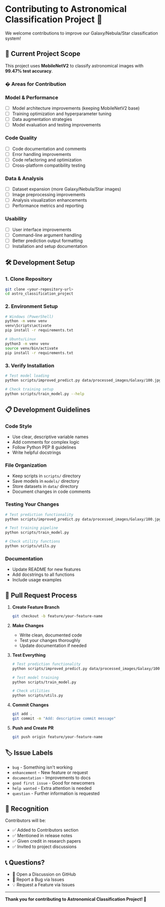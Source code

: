 # Contributing to Astronomical Classification Project 🚀

We welcome contributions to improve our Galaxy/Nebula/Star classification system!

## 🎯 **Current Project Scope**

This project uses **MobileNetV2** to classify astronomical images with **99.47% test accuracy**.

### � **Areas for Contribution**

### **Model & Performance**
- [ ] Model architecture improvements (keeping MobileNetV2 base)
- [ ] Training optimization and hyperparameter tuning
- [ ] Data augmentation strategies
- [ ] Model evaluation and testing improvements

### **Code Quality**
- [ ] Code documentation and comments
- [ ] Error handling improvements
- [ ] Code refactoring and optimization
- [ ] Cross-platform compatibility testing

### **Data & Analysis**
- [ ] Dataset expansion (more Galaxy/Nebula/Star images)
- [ ] Image preprocessing improvements
- [ ] Analysis visualization enhancements
- [ ] Performance metrics and reporting

### **Usability**
- [ ] User interface improvements
- [ ] Command-line argument handling
- [ ] Better prediction output formatting
- [ ] Installation and setup documentation

## 🛠️ **Development Setup**

### **1. Clone Repository**
```bash
git clone <your-repository-url>
cd astro_classification_project
```

### **2. Environment Setup**
```bash
# Windows (PowerShell)
python -m venv venv
venv\Scripts\activate
pip install -r requirements.txt

# Ubuntu/Linux 
python3 -m venv venv
source venv/bin/activate
pip install -r requirements.txt
```

### **3. Verify Installation**
```bash
# Test model loading
python scripts/improved_predict.py data/processed_images/Galaxy/100.jpg

# Check training setup
python scripts/train_model.py --help
```

## 📋 **Development Guidelines**

### **Code Style**
- Use clear, descriptive variable names
- Add comments for complex logic
- Follow Python PEP 8 guidelines
- Write helpful docstrings

### **File Organization**
- Keep scripts in `scripts/` directory
- Save models in `models/` directory
- Store datasets in `data/` directory
- Document changes in code comments

### **Testing Your Changes**
```bash
# Test prediction functionality
python scripts/improved_predict.py data/processed_images/Galaxy/100.jpg

# Test training pipeline
python scripts/train_model.py

# Check utility functions
python scripts/utils.py
```

### **Documentation**
- Update README for new features
- Add docstrings to all functions
- Include usage examples

## 🚀 **Pull Request Process**

1. **Create Feature Branch**
   ```bash
   git checkout -b feature/your-feature-name
   ```

2. **Make Changes**
   - Write clean, documented code
   - Test your changes thoroughly
   - Update documentation if needed

3. **Test Everything**
   ```bash
   # Test prediction functionality
   python scripts/improved_predict.py data/processed_images/Galaxy/100.jpg
   
   # Test model training
   python scripts/train_model.py
   
   # Check utilities
   python scripts/utils.py
   ```

4. **Commit Changes**
   ```bash
   git add .
   git commit -m "Add: descriptive commit message"
   ```

5. **Push and Create PR**
   ```bash
   git push origin feature/your-feature-name
   ```

## 🏷️ **Issue Labels**

- `bug` - Something isn't working
- `enhancement` - New feature or request  
- `documentation` - Improvements to docs
- `good first issue` - Good for newcomers
- `help wanted` - Extra attention is needed
- `question` - Further information is requested

## 🎉 **Recognition**

Contributors will be:
- ✅ Added to Contributors section
- ✅ Mentioned in release notes
- ✅ Given credit in research papers
- ✅ Invited to project discussions

## 📞 **Questions?**

- 💬 Open a Discussion on GitHub
- 🐛 Report a Bug via Issues
- 💡 Request a Feature via Issues

---

**Thank you for contributing to Astronomical Classification Project! 🌌**
